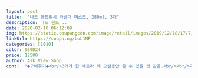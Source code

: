 ```yaml
---
layout: post 
title:  "나드 핸드워시 라벤더 머스크, 280ml, 3개" 
description: 나드 핸드 ..
date: 2020-02-10 06:12:09 
img: https://static.coupangcdn.com/image/retail/images/2019/12/18/17/7/08c4f2d3-263b-4770-b0a1-e2a2d11b240e.jpg 
linkUrl: https://coupa.ng/boL1NP 
categories: [1010] 
color: 9E9D24 
price: 12500 
author: Ask View Shop 
cont:  "●구매후기●<br/>3개가 한 세트라 꽤 오랜동안 쓸 수 있을 것 같음.<br/><br/>가격도 싸고<br/>가성비 갑이라 할 수 있는 것 같아요ㅎㅎ<br/>개인적으로 향이 나는 비누를 좋아하는데<br/>고급스러운 느낌이 나서 좋았습니다!!<br/>곤란해요.<br/><br/>근데 가격 저렴하고 용량도 적당한데 3개나 들어서<br/>나드 핸드워시는 우선 디자인면으로<br/>냄새에 민감한 사람은 향이 살짝 강하다고 느낄 수 있을 듯.<br/><br/>너무 튀지않게 심플한 디자인에<br/>다쓰고나면 여기서 쟁겨놔야겠네요<br/>디자인도 깔끔하니 제가 좋아하는 디자인이네요<br/>딱 제가 찾던 이상적인 핸드워시랄까<br/>딱 좋네요<br/>레스토랑 화장실이다보니<br/>레스토랑이다보니<br/>많은 손님들이 왔다갔다하는<br/>못사겠더라구요.<br/><br/>물론 손씻고나서 촉촉함이 남아있는 것도 좋구요.<br/><br/>물론 펌핑형이구요.<br/><br/>박스에 들어있어서 선물용으로도 괜찬을것같아요<br/>비누보단 이왕이면 세정제로 씻는게 더 좋을거같아 구매했어요 통에 리필 갈아쓰면 안좋다고해서<br/>사소한거 하나하나<br/>사이즈도 적당하고 화장실과 부엌에 놔뒀어요<br/>샀어요ㅎㅎ<br/>세정도 순하고 좋아요<br/>시중에 나와있는 몇몇 제품들은<br/>신경써야하잖아요<br/>심플한 디자인.<br/>펌핑형.<br/>용량대비 가격<br/>애기들이랑 같은 비누를 쓰는게 좀 그래서 구매 함.<br/><br/>요즘 코로나때문에 손을 자주씻는데<br/>우선 패키지가 좀 고급스러워야해서<br/>워시 너무 크면 세면대에 못 놔두고 쓰니까<br/>이렇게 3가지 고려해서 샀어요.<br/><br/>일 마치고 와서 손 씻는데<br/>작은 레스토랑하는데<br/>적당히 크기에 용량도 괜찮고 많이 들었고<br/>제가 원하던 디자인이더라구요<br/>제품 세개 들어있는걸로 골랐네요<br/>추천추천합니당<br/>펌핑 형태라 쓰기 편함.<br/><br/>핸드워시 가격비싼데 용량 적으면<br/>향도 너무 부담스럽지 않은 향이라<br/>향이너무 좋네요<br/>화장실에 핸드워시 필요해서<br/>" 
---
```

